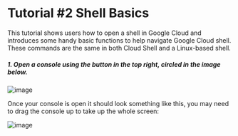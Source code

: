 # Tutorial #2 Shell Basics

This tutorial shows users how to open a shell in Google Cloud and introduces some handy basic functions to help navigate Google Cloud shell. These commands are the same in both Cloud Shell and a Linux-based shell. 

##### 1.	Open a console using the button in the top right, circled in the image below.

![image](https://user-images.githubusercontent.com/17323363/176061816-8d0126b9-7008-461e-bc6f-18c85cc531c9.png)

Once your console is open it should look something like this, you may need to drag the console up to take up the whole screen: 
 
![image](https://user-images.githubusercontent.com/17323363/176061836-422007e5-3746-407e-8fc8-488cf3e6f24e.png)

